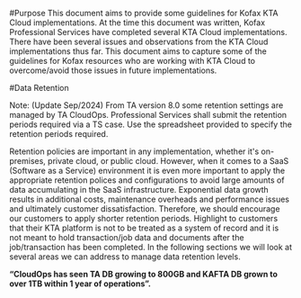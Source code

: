 #Purpose
This document aims to provide some guidelines for Kofax KTA Cloud implementations.
At the time this document was written, Kofax Professional Services have completed several KTA Cloud implementations. There have been several issues and observations from the KTA Cloud implementations thus far. This document aims to capture some of the guidelines for Kofax resources who are working with KTA Cloud to overcome/avoid those issues in future implementations.

#Data Retention

Note: (Update Sep/2024) From TA version 8.0 some retention settings are managed by TA CloudOps. Professional Services shall submit the retention periods required via a TS case. Use the spreadsheet provided to specify the retention periods required.

Retention policies are important in any implementation, whether it's on-premises, private cloud, or public cloud. However, when it comes to a SaaS (Software as a Service) environment it is even more important to apply the appropriate retention polices and configurations to avoid large amounts of data accumulating in the SaaS infrastructure.
Exponential data growth results in additional costs, maintenance overheads and performance issues and ultimately customer dissatisfaction.
Therefore, we should encourage our customers to apply shorter retention periods. Highlight to customers that their KTA platform is not to be treated as a system of record and it is not meant to hold transaction/job data and documents after the job/transaction has been completed. 
In the following sections we will look at several areas we can address to manage data retention levels.

**“CloudOps has seen TA DB growing to 800GB and KAFTA DB grown to over 1TB within 1 year of operations”.**
